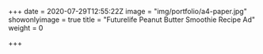 +++
date = 2020-07-29T12:55:22Z
image = "img/portfolio/a4-paper.jpg"
showonlyimage = true
title = "Futurelife Peanut Butter Smoothie Recipe Ad"
weight = 0

+++
